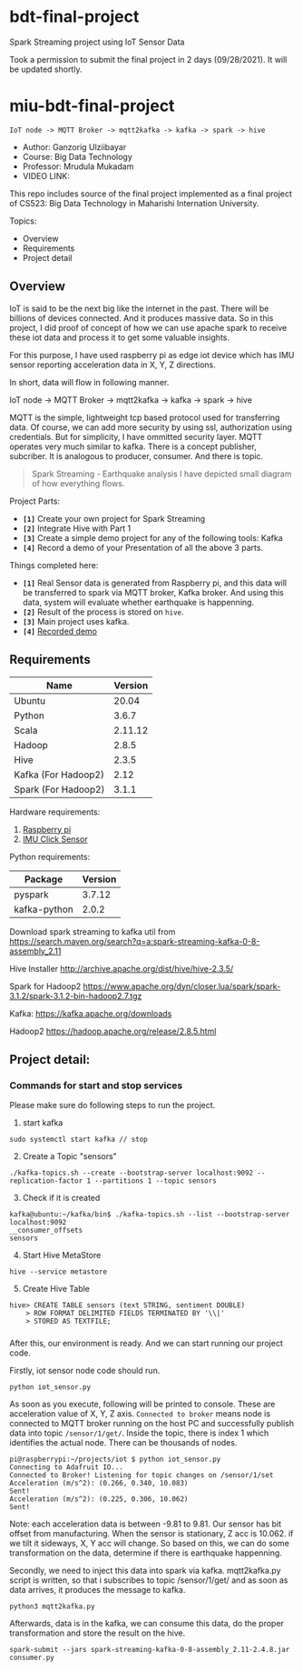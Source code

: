 # bdt-final-project
Spark Streaming project using IoT Sensor Data

Took a permission to submit the final project in 2 days (09/28/2021). It will be updated shortly.


# miu-bdt-final-project

`IoT node -> MQTT Broker -> mqtt2kafka -> kafka -> spark -> hive`

- Author: Ganzorig Ulziibayar
- Course: Big Data Technology
- Professor: Mrudula Mukadam
- VIDEO LINK: 

This repo includes source of the final project implemented as a final project of CS523: Big Data Technology in Maharishi Internation University.


Topics:
* Overview
* Requirements
* Project detail

## Overview

IoT is said to be the next big like the internet in the past. There will be billions of devices connected. And it produces massive data. So in this project, I did proof of concept of how we can use apache spark to receive these iot data and process it to get some valuable insights. 

For this purpose, I have used raspberry pi as edge iot device which has IMU sensor reporting acceleration data in X, Y, Z directions. 

In short, data will flow in following manner.

IoT node -> MQTT Broker -> mqtt2kafka -> kafka -> spark -> hive

MQTT is the simple, lightweight tcp based protocol used for transferring data. Of course, we can add more security by using ssl, authorization using credentials. But for simplicity, I have ommitted security layer. MQTT operates very much similar to kafka. There is a concept publisher, subcriber. It is analogous to producer, consumer. And there is topic. 

> Spark Streaming - Earthquake analysis
I have depicted small diagram of how everything flows.

Project Parts:
- **`[1]`** Create your own project for Spark Streaming
- **`[2]`** Integrate Hive with Part 1
- **`[3]`** Create a simple demo project for any of the following tools: Kafka
- **`[4]`** Record a demo of your Presentation of all the above 3 parts.

Things completed here:
- **`[1]`** Real Sensor data is generated from Raspberry pi, and this data will be transferred to spark via MQTT broker, Kafka broker. And using this data, system will evaluate whether earthquake is happenning.
- **`[2]`** Result of the process is stored on `hive`.
- **`[3]`** Main project uses kafka.
- **`[4]`** [Recorded demo](https:example.com)

## Requirements

| Name | Version |
| - | - |
| Ubuntu | 20.04 |
| Python | 3.6.7 |
| Scala | 2.11.12 |
| Hadoop | 2.8.5 |
| Hive | 2.3.5 |
| Kafka (For Hadoop2) | 2.12 |
| Spark (For Hadoop2) | 3.1.1 |

Hardware requirements:
1. [Raspberry pi](https://www.raspberrypi.org/) 
2. [IMU Click Sensor](https://www.mikroe.com/6dof-imu-3-click)

Python requirements:

| Package | Version |
| - | - |
| pyspark | 3.7.12 |
| kafka-python | 2.0.2 |

Download spark streaming to kafka util from 
https://search.maven.org/search?q=a:spark-streaming-kafka-0-8-assembly_2.11

Hive Installer
http://archive.apache.org/dist/hive/hive-2.3.5/

Spark for Hadoop2
https://www.apache.org/dyn/closer.lua/spark/spark-3.1.2/spark-3.1.2-bin-hadoop2.7.tgz

Kafka:
https://kafka.apache.org/downloads

Hadoop2
https://hadoop.apache.org/release/2.8.5.html


## Project detail:
### Commands for start and stop services

Please make sure do following steps to run the project.

1. start kafka
```
sudo systemctl start kafka // stop
```

2. Create a Topic "sensors"
```
./kafka-topics.sh --create --bootstrap-server localhost:9092 --replication-factor 1 --partitions 1 --topic sensors
```

3. Check if it is created
```
kafka@ubuntu:~/kafka/bin$ ./kafka-topics.sh --list --bootstrap-server localhost:9092
__consumer_offsets
sensors
```

4. Start Hive MetaStore 
```
hive --service metastore
```

5. Create Hive Table
```
hive> CREATE TABLE sensors (text STRING, sentiment DOUBLE)
    > ROW FORMAT DELIMITED FIELDS TERMINATED BY '\\|'
    > STORED AS TEXTFILE;
```
### 

After this, our environment is ready. And we can start running our project code.

Firstly, iot sensor node code should run. 
```
python iot_sensor.py
```

As soon as you execute, following will be printed to console. These are acceleration value of X, Y, Z axis. `Connected to broker` means node is connected to MQTT broker running on the host PC and successfully publish data into topic `/sensor/1/get/`. Inside the topic, there is index 1 which identifies the actual node. There can be thousands of nodes.

```
pi@raspberrypi:~/projects/iot $ python iot_sensor.py
Connecting to Adafruit IO...
Connected to Broker! Listening for topic changes on /sensor/1/set
Acceleration (m/s^2): (0.266, 0.340, 10.083)
Sent!
Acceleration (m/s^2): (0.225, 0.306, 10.062)
Sent!
```
Note: each acceleration data is between -9.81 to 9.81. Our sensor has bit offset from manufacturing. When the sensor is stationary, Z acc is 10.062. if we tilt it sideways, X, Y acc will change. So based on this, we can do some transformation on the data, determine if there is earthquake happenning. 

Secondly, we need to inject this data into spark via kafka. mqtt2kafka.py script is written, so that i subscribes to topic /sensor/1/get/ and as soon as data arrives, it produces the message to kafka.

```
python3 mqtt2kafka.py
```

Afterwards, data is in the kafka, we can consume this data, do the proper transformation and store the result on the hive.

```
spark-submit --jars spark-streaming-kafka-0-8-assembly_2.11-2.4.8.jar consumer.py
```
